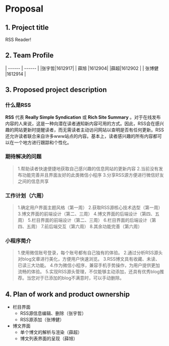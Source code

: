 # Proposal

## 1. Project title
 RSS Reader!
## 2. Team Profile
| ------ | ------ |
|张宇哲|1612917|
| 薛旭 |1612904|
|薛超|1612902 |
| 张博健 |1612914 |

## 3. Proposed project description

### 什么是RSS
 __RSS__ 代表 __Really Simple Syndication__ 或 __Rich Site Summary__ 。对于在线发布内容的人来说，这是一种向潜在读者通知新内容可用的方式。因此，RSS会在感兴趣的网站更新时提醒读者，而无需读者主动访问网站以查明是否有任何更新。RSS还允许读者联合来自许多www站点的内容。基本上，读者感兴趣的所有内容都可以在一个地方进行跟踪和个性化。

### 期待解决的问题
>1.帮助读者快速便捷地获取自己感兴趣的信息网站的更新内容
>2.当前没有发布功能完善并且界面友好的此类微信小程序
>3.分享RSS源方便进行微信好友之间的信息共享

### 工作计划（六周）
>1.确定用户界面主题风格（第一周）
>2.获取RSS源核心技术选型（第一周）
>3.博文界面的前端设计（第二、三周）
>4.博文界面的后端设计（第四、五周）
>5.栏目界面的前端设计（第二、三周）
>6.栏目界面的后端设计（第四、五周）
>7.前后端交互（第六周）
>8.其余功能完善（第六周）

### 小程序简介
>1.使用微信账号登录，每个账号都有自己独有的体验。
>2.通过分析RSS源头对blog文章进行美化，方便用户快速浏览。
>3.RSS博文具有收藏、未读、已读三大功能。
>4.作为微信小程序，兼容手机手势操作，为用户提供更加流畅的体验。
>5.实现RSS源头管理，不仅能够主动添加，还具有优秀blog推荐。当您对于已添加的blog不满意时，可以手动删除。


## 4. Plan of work and product ownership
* 栏目界面
	* RSS源信息编辑、删除（张宇哲）
	* RSS源添加（张博健）
* 博文界面
  * 单个博文的解析与渲染（薛超）
  * 博文列表界面的呈现（薛旭）
    ​​